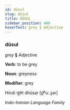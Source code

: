 ```yaml
---
id: düsul
slug: düsul
title: DÜSUL
sidebar_position: 480
hoverText: grey § Adjective
---
```


### düsul

*grey* **§** Adjective

**Verb**: to be grey

**Noun**: greyness

**Modifier**: grey

Hindi धूसर dhūsar [d̪ʱuː.s̪əɾ]

*Indo-Iranian Language Family*